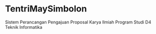 # TentriMaySimbolon
Sistem Perancangan Pengajuan Proposal Karya Ilmiah Program Studi D4 Teknik Informatika
